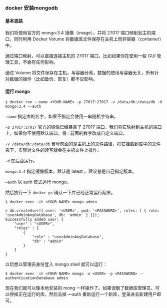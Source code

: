 ### docker 安装mongodb

#### 基本思路
我们将使用官方的 mongo:3.4 镜像（image），并将 27017 端口映射到主机端口，同时利用 Docker Volume 将数据库文件保存在主机上而非容器（container）中。

通过端口映射，可以直接连接主机的 27017 端口。比如如果你在使用一些 GUI 管理工具，不会有任何影响。

通过 Volume 将文件保存在主机，与容器分离，数据的使用与容器无关，所有针对数据的操作（比如备份、恢复）都不受影响。


#### 运行 mongo

```
$ docker run --name <YOUR-NAME> -p 27017:27017 -v /data/db:/data/db -d mongo:3.4 --auth
```

`—name` 指定库的名字，如果不指定会使用一串随机字符串。

`-p 27017:27017` 官方的镜像已经暴露了 27017 端口，我们将它映射到主机的端口上。如果你不使用默认端口，将 : 前面的数字改成自定义端口。

`-v /data/db:/data/db` 冒号前面的是主机上的文件路径，将它挂载到库中的文件夹下，实际对文件的读写就会在主机文件上操作。

`-d` 在后台运行。

`mongo:3.4` 指定镜像版本，默认是 latest 。建议总是自己指定版本。

`—auth` 以 auth 模式运行 mongo。

然后执行一下 `docker ps` 确认一下库已经正常运行起来。

```
$ docker exec -it <YOUR-NAME> mongo admin

> db.createUser({ user: '<USER>', pwd: '<PASSWORD>', roles: [ { role: 'userAdminAnyDatabase', db: 'admin' } ]});
Successfully added user: {
    "user" : "<USER>",
    "roles" : [
        {
            "role" : "userAdminAnyDatabase",
            "db" : "admin"
        }
    ]
}
```

以后想以管理员身份登入 mongo shell 就可以运行：

```
$ docker exec -it <YOUR-NAME> mongo -u <USER> -p <PASSWORD> --authenticationDatabase admin
```


现在我们就可以像本地安装的 mong 一样操作了。如果误删了数据库管理员，可以停掉正在运行的库，然后去掉 —auth 重新运行一个新库，登录进去新建用户即可。